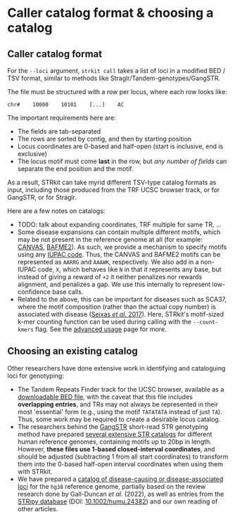 # Caller catalog format & choosing a catalog

## Caller catalog format

For the `--loci` argument, `strkit call` takes a list of loci in a modified BED / TSV format,
similar to methods like Straglr/Tandem-genotypes/GangSTR.

The file must be structured with a row per locus, where each row looks like:

```
chr#    10000    10101    [...]    AC
```

The important requirements here are:

  * The fields are tab-separated
  * The rows are sorted by contig, and then by starting position
  * Locus coordinates are 0-based and half-open (start is inclusive, end is exclusive)
  * The locus motif must come **last** in the row, but *any number of fields* can separate
    the end position and the motif.

As a result, STRkit can take myrid different TSV-type catalog formats as input, including
those produced from the TRF UCSC browser track, or for GangSTR, or for Straglr.

Here are a few notes on catalogs:

  * TODO: talk about expanding coordinates, TRF multiple for same TR, ...
  * Some disease expansions can contain multiple different motifs, 
    which may be not present in the reference genome at all (for example: 
    [CANVAS](https://pubmed.ncbi.nlm.nih.gov/31230722/), [BAFME2](https://www.nature.com/articles/s41467-019-12671-y)).
    As such, we provide a mechanism to specify motifs using any 
    [IUPAC code](https://www.bioinformatics.org/sms/iupac.html). 
    Thus, the CANVAS and BAFME2 motifs can be represented as `AARRG` and `AAAWK`, respectively.
    We also add in a non-IUPAC code, `X`, which behaves like `N` in that it represents any base, 
    but instead of giving a reward of `+2` it neither penalizes nor rewards alignment, 
    and penalizes a gap. We use this internally to represent low-confidence base calls.
  * Related to the above, this can be important for diseases such as SCA37, where the motif composition 
    (rather than the actual copy number) is associated with disease 
    ([Seixas *et al.* 2017](https://doi.org/10.1016%2Fj.ajhg.2017.06.007)). Here, STRkit's motif-sized k-mer counting
    function can be used during calling with the `--count-kmers` flag. See the 
    [advanced usage](https://github.com/davidlougheed/strkit/blob/master/docs/caller_usage.md#all-optional-flags) page 
    for more.


## Choosing an existing catalog

Other researchers have done extensive work in identifying and cataloguing loci for genotyping:

  * The Tandem Repeats Finder track for the UCSC browser, available as a 
    [downloadable BED file](https://hgdownload.soe.ucsc.edu/goldenPath/hg38/bigZips/latest/hg38.trf.bed.gz),
    with the caveat that this file includes **overlapping entries**, and TRs may not always be represented in 
    their most 'essential' form (e.g., using the motif `TATATATA` instead of just `TA`). Thus, some work may be
    required to create a desirable locus catalog.
  * The researchers behind the [GangSTR](https://github.com/gymreklab/GangSTR) short-read STR genotyping method
    have prepared [several extensive STR catalogs](https://github.com/gymreklab/GangSTR#gangstr-reference-files) 
    for different human reference genomes, containing motifs up to 20bp in length. However, **these files use
    1-based closed-interval coordinates**, and should be adjusted (subtracting 1 from all start coordinates) to 
    transform them into the 0-based half-open interval coordinates when using them with STRkit.
  * We have prepared a [catalog of disease-causing or disease-associated loci](../catalogs/pathogenic_assoc.hg38.tsv) 
    for the `hg38` reference genome, partially based on the review research done by Gall-Duncan *et al.* (2022), as well
    as entries from the [STRipy database](https://stripy.org/database) 
    (DOI: [10.1002/humu.24382](https://doi.org/10.1002/humu.24382)) and our own reading of other articles.

